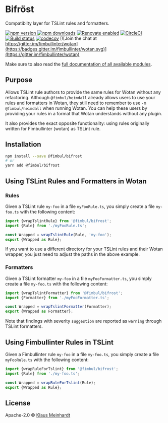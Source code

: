 # Bifröst

Compatiblity layer for TSLint rules and formatters.

[![npm version](https://img.shields.io/npm/v/@fimbul/bifrost.svg)](https://www.npmjs.com/package/@fimbul/bifrost)
[![npm downloads](https://img.shields.io/npm/dm/@fimbul/bifrost.svg)](https://www.npmjs.com/package/@fimbul/bifrost)
[![Renovate enabled](https://img.shields.io/badge/renovate-enabled-brightgreen.svg)](https://renovateapp.com/)
[![CircleCI](https://circleci.com/gh/fimbullinter/wotan/tree/master.svg?style=shield)](https://circleci.com/gh/fimbullinter/wotan/tree/master)
[![Build status](https://ci.appveyor.com/api/projects/status/a28dpupxvjljibq3/branch/master?svg=true)](https://ci.appveyor.com/project/ajafff/wotan/branch/master)
[![codecov](https://codecov.io/gh/fimbullinter/wotan/branch/master/graph/badge.svg)](https://codecov.io/gh/fimbullinter/wotan)
[![Join the chat at https://gitter.im/fimbullinter/wotan](https://badges.gitter.im/fimbullinter/wotan.svg)](https://gitter.im/fimbullinter/wotan)

Make sure to also read the [full documentation of all available modules](https://github.com/fimbullinter/wotan#readme).

## Purpose

Allows TSLint rule authors to provide the same rules for Wotan without any refactoring.
Although `@fimbul/heimdall` already allows users to use your rules and formatters in Wotan, they still need to remember to use `-m @fimbul/heimdall` when running Wotan.
You can help these users by providing your rules in a format that Wotan understands without any plugin.

It also provides the exact opposite functionality: using rules originally written for Fimbullinter (wotan) as TSLint rule.

## Installation

```sh
npm install --save @fimbul/bifrost
# or
yarn add @fimbul/bifrost
```

## Using TSLint Rules and Formatters in Wotan

### Rules

Given a TSLint rule `my-foo` in a file `myFooRule.ts`, you simply create a file `my-foo.ts` with the following content:

```ts
import {wrapTslintRule} from '@fimbul/bifrost';
import {Rule} from './myFooRule.ts';

const Wrapped = wrapTslintRule(Rule, 'my-foo');
export {Wrapped as Rule};
```

If you want to use a different directory for your TSLint rules and their Wotan wrapper, you just need to adjust the paths in the above example.

### Formatters

Given a TSLint formatter `my-foo` in a file `myFooFormatter.ts`, you simply create a file `my-foo.ts` with the following content:

```ts
import {wrapTslintFormatter} from '@fimbul/bifrost';
import {Formatter} from './myFooFormatter.ts';

const Wrapped = wrapTslintFormatter(Formatter);
export {Wrapped as Formatter};
```

Note that findings with severity `suggestion` are reported as `warning` through TSLint formatters.

## Using Fimbullinter Rules in TSLint

Given a Fimbullinter rule `my-foo` in a file `my-foo.ts`, you simply create a file `myFooRule.ts` with the following content:

```ts
import {wrapRuleForTslint} from '@fimbul/bifrost';
import {Rule} from './my-foo.ts';

const Wrapped = wrapRuleForTslint(Rule);
export {Wrapped as Rule};
```

## License

Apache-2.0 © [Klaus Meinhardt](https://github.com/ajafff)
